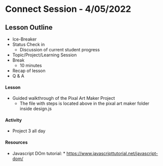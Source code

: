 # Connect Session - 4/05/2022

## Lesson Outline

  * Ice-Breaker
  * Status Check in
    * Discussion of current student progress
  * Topic/Project/Learning Session
  * Break
    * 10 minutes
  * Recap of lesson
  * Q & A

#### Lesson

  * Guided walkthrough of the Pixal Art Maker Project
  	* The file with steps is located above in the pixal art maker folder inside design.js

#### Activity

  * Project 3 all day

#### Resources

  * Javascript DOm tutorial: * https://www.javascripttutorial.net/javascript-dom/
